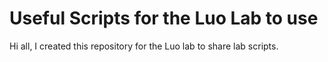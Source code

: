 # Useful Scripts for the Luo Lab to use

Hi all, I created this repository for the Luo lab to share lab scripts. 

